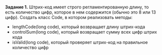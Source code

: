 **Задание 1.**
Штрих-код имеет строго регламентированную длину, то есть количество цифр,
которое в нем содержится (обычно это 8 или 13 цифр).
Создать класс Code, в котором реализовать методы:
- lengthCode(long code), который возвращает длину штрих-кода
- controlSum(long code), который возвращает сумму всех цифр штрих кода
- isValid(long code), который проверяет штрих-код на правильное количество цифр